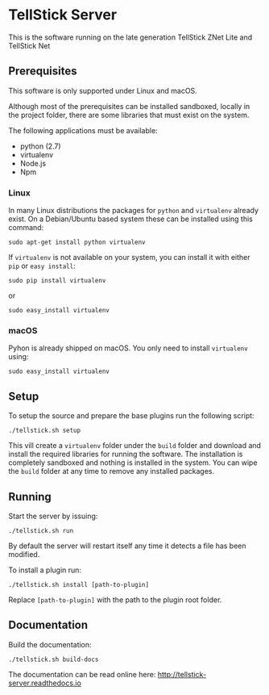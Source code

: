 # TellStick Server

This is the software running on the late generation TellStick ZNet Lite and
TellStick Net

## Prerequisites

This software is only supported under Linux and macOS.

Although most of the prerequisites can be installed sandboxed, locally in the
project folder, there are some libraries that must exist on the system.

The following applications must be available:
* python (2.7)
* virtualenv
* Node.js
* Npm

### Linux

In many Linux distributions the packages for `python` and `virtualenv` already exist.
On a Debian/Ubuntu based system these can be installed using this command:

    sudo apt-get install python virtualenv

If `virtualenv` is not available on your system, you can install it with either
`pip` or `easy install`:

    sudo pip install virtualenv

or

    sudo easy_install virtualenv

### macOS

Pyhon is already shipped on macOS. You only need to install `virtualenv` using:

    sudo easy_install virtualenv

## Setup

To setup the source and prepare the base plugins run the following script:

    ./tellstick.sh setup

This vill create a `virtualenv` folder under the `build` folder and download
and install the required libraries for running the software.
The installation is completely sandboxed and nothing is installed in the system.
You can wipe the `build` folder at any time to remove any installed packages.

## Running

Start the server by issuing:

    ./tellstick.sh run

By default the server will restart itself any time it detects a file has been
modified.

To install a plugin run:

    ./tellstick.sh install [path-to-plugin]

Replace `[path-to-plugin]` with the path to the plugin root folder.

## Documentation

Build the documentation:

    ./tellstick.sh build-docs

The documentation can be read online here:
http://tellstick-server.readthedocs.io

